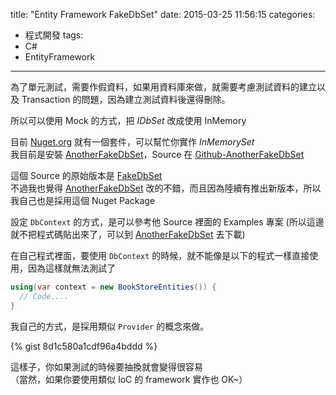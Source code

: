 title: "Entity Framework FakeDbSet"
date: 2015-03-25 11:56:15
categories:
- 程式開發
tags:
- C#
- EntityFramework
---

為了單元測試，需要作假資料，如果用資料庫來做，就需要考慮測試資料的建立以及 Transaction 的問題，因為建立測試資料後還得刪除。     
  
所以可以使用 Mock 的方式，把 *IDbSet* 改成使用 InMemory   
  
目前 [Nuget.org]() 就有一個套件，可以幫忙你實作 *InMemorySet*   
我目前是安裝 [AnotherFakeDbSet](https://www.nuget.org/packages/AnotherFakeDbSet/)，Source 在 [Github-AnotherFakeDbSet](https://github.com/realistschuckle/FakeDbSet)    

這個 Source 的原始版本是 [FakeDbSet](https://github.com/a-h/FakeDbSet)  
不過我也覺得 [AnotherFakeDbSet](https://www.nuget.org/packages/AnotherFakeDbSet/) 改的不錯，而且因為陸續有推出新版本，所以我自己也是採用這個 Nuget Package  


<!--more-->


設定 `DbContext` 的方式，是可以參考他 Source 裡面的 Examples 專案 (所以這邊就不把程式碼貼出來了，可以到 [AnotherFakeDbSet](https://www.nuget.org/packages/AnotherFakeDbSet/) 去下載)  


在自己程式裡面，要使用 `DbContext` 的時候，就不能像是以下的程式一樣直接使用，因為這樣就無法測試了   

```csharp
using(var context = new BookStoreEntities()) {
  // Code....
}
```

我自己的方式，是採用類似 `Provider` 的概念來做。     

{% gist 8d1c580a1cdf96a4bddd %}

這樣子，你如果測試的時候要抽換就會變得很容易  
（當然，如果你要使用類似 IoC 的 framework 實作也 OK~）    
